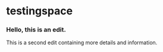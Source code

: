 # testingspace

### Hello, this is an edit.
This is a second edit containing more details and information.
